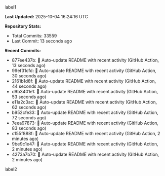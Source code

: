 
label1 
<!-- ACTIVITY_START -->
**Last Updated:** 2025-10-04 16:24:16 UTC

**Repository Stats:**
- Total Commits: 33559
- Last Commit: 13 seconds ago

**Recent Commits:**
- 877ee437b: 🤖 Auto-update README with recent activity (GitHub Action, 13 seconds ago)
- 99ef31cfd: 🤖 Auto-update README with recent activity (GitHub Action, 30 seconds ago)
- 2161b1d6f: 🤖 Auto-update README with recent activity (GitHub Action, 44 seconds ago)
- d9b3401e1: 🤖 Auto-update README with recent activity (GitHub Action, 53 seconds ago)
- e11a2c3ac: 🤖 Auto-update README with recent activity (GitHub Action, 62 seconds ago)
- b952cfe33: 🤖 Auto-update README with recent activity (GitHub Action, 72 seconds ago)
- 7eea97873: 🤖 Auto-update README with recent activity (GitHub Action, 83 seconds ago)
- c155f888f: 🤖 Auto-update README with recent activity (GitHub Action, 2 minutes ago)
- 9be9c1e47: 🤖 Auto-update README with recent activity (GitHub Action, 2 minutes ago)
- 4273a7b70: 🤖 Auto-update README with recent activity (GitHub Action, 2 minutes ago)
<!-- ACTIVITY_END -->

label2
